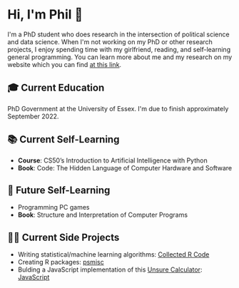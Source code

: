 # Hi, I'm Phil 👋

I'm a PhD student who does research in the intersection of political science and data science. When I'm not working on my PhD or other research projects, I enjoy spending time with my girlfriend, reading, and self-learning general programming. You can learn more about me and my research on my website which you can find [at this link](https://philswatton.github.io/).

## 🎓 Current Education

PhD Government at the University of Essex. I'm due to finish approximately September 2022.

## 📚 Current Self-Learning

- **Course**: CS50’s Introduction to Artificial Intelligence with Python
- **Book**: Code: The Hidden Language of Computer Hardware and Software

## 🔮 Future Self-Learning

- Programming PC games
- **Book**: Structure and Interpretation of Computer Programs

## 👨‍💻 Current Side Projects

- Writing statistical/machine learning algorithms: [Collected R Code](https://philswatton.github.io/Collected-R-Code/index.html)
- Creating R packages: [psmisc](https://github.com/philswatton/psmisc)<!--, [rngbox](https://github.com/philswatton/rngbox)-->
- Bulding a JavaScript implementation of this [Unsure Calculator](https://filiph.github.io/unsure/): [JavaScript](https://github.com/philswatton/unsure-calculator)<!--, [R package](https://github.com/philswatton/unsure)-->

<!--
## 📊 Github Stats

[![Anurag's GitHub stats](https://github-readme-stats.vercel.app/api?username=philswatton&count_private=true&show_icons=true)](https://github.com/philipjswatton/github-readme-stats)
![Top Languages Card](https://github-readme-stats.vercel.app/api/top-langs/?username=philswatton&layout=compact&langs_count=10)
-->
